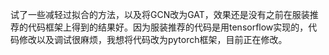 试了一些减轻过拟合的方法，以及将GCN改为GAT，效果还是没有之前在服装推荐的代码框架上得到的结果好。因为服装推荐的代码是用tensorflow实现的，代码修改以及调试很麻烦，我想将代码改为pytorch框架，目前正在修改。